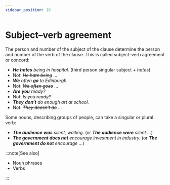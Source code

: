 ```yaml
---
sidebar_position: 18
---
```


# Subject–verb agreement

The person and number of the subject of the clause determine the person and number of the verb of the clause. This is called subject–verb agreement or concord:

- ***He*** ***hates*** *being in hospital.* (third person singular subject + *hates*)
- Not: *~~He hate being~~* …
- ***We*** *often **go** to Edinburgh.*
- Not: *~~We often goes~~* …
- ***Are*** ***you*** *ready?*
- Not: *~~Is you ready?~~*
- ***They*** ***don’t*** *do enough art at school.*
- Not: *~~They doesn’t do~~* …

Some nouns, describing groups of people, can take a singular or plural verb:

- ***The audience*** ***was*** *silent, waiting.* (or ***The audience*** ***were*** *silent …*)
- ***The government does not*** *encourage investment in industry.* (or ***The government do not*** *encourage …*)

:::note[See also]

- Noun phrases
- Verbs

:::

